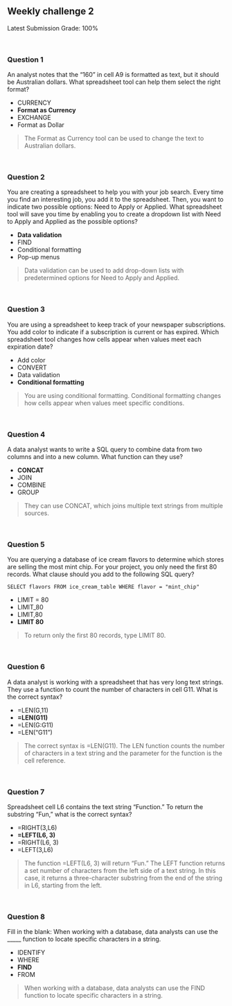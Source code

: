 ## Weekly challenge 2

Latest Submission Grade: 100%

&nbsp;

### Question 1

An analyst notes that the “160” in cell A9 is formatted as text, but it should be Australian dollars. What spreadsheet tool can help them select the right format?

* CURRENCY
* **Format as Currency**
* EXCHANGE
* Format as Dollar

> The Format as Currency tool can be used to change the text to Australian dollars.

&nbsp;

### Question 2

You are creating a spreadsheet to help you with your job search. Every time you find an interesting job, you add it to the spreadsheet. Then, you want to indicate two possible options: Need to Apply or Applied. What spreadsheet tool will save you time by enabling you to create a dropdown list with Need to Apply and Applied as the possible options?

* **Data validation**
* FIND
* Conditional formatting
* Pop-up menus

> Data validation can be used to add drop-down lists with predetermined options for Need to Apply and Applied.

&nbsp;

### Question 3

You are using a spreadsheet to keep track of your newspaper subscriptions. You add color to indicate if a subscription is current or has expired. Which spreadsheet tool changes how cells appear when values meet each expiration date?

* Add color
* CONVERT 
* Data validation
* **Conditional formatting**

> You are using conditional formatting. Conditional formatting changes how cells appear when values meet specific conditions.

&nbsp;

### Question 4

A data analyst wants to write a SQL query to combine data from two columns and into a new column. What function can they use?

* **CONCAT**
* JOIN
* COMBINE
* GROUP

> They can use CONCAT, which joins multiple text strings from multiple sources. 

&nbsp;

### Question 5

You are querying a database of ice cream flavors to determine which stores are selling the most mint chip. For your project, you only need the first 80 records. What clause should you add to the following SQL query?

```
SELECT flavors FROM ice_cream_table WHERE flavor = "mint_chip"
```

* LIMIT = 80
* LIMIT_80
* LIMIT,80
* **LIMIT 80**

> To return only the first 80 records, type LIMIT 80.

&nbsp;

### Question 6

A data analyst is working with a spreadsheet that has very long text strings. They use a function to count the number of characters in cell G11. What is the correct syntax?

* =LEN(G,11)
* **=LEN(G11)**
* =LEN(G:G11)
* =LEN(“G11”)

> The correct syntax is =LEN(G11). The LEN function counts the number of characters in a text string and the parameter for the function is the cell reference.

&nbsp;

### Question 7

Spreadsheet cell L6 contains the text string “Function.” To return the substring “Fun,” what is the correct syntax?

* =RIGHT(3,L6)
* **=LEFT(L6, 3)**
* =RIGHT(L6, 3)
* =LEFT(3,L6)

> The function =LEFT(L6, 3) will return “Fun.” The LEFT function returns a set number of characters from the left side of a text string. In this case, it returns a three-character substring from the end of the string in L6, starting from the left.

&nbsp;

### Question 8

Fill in the blank: When working with a database, data analysts can use the _____ function to locate specific characters in a string.

* IDENTIFY
* WHERE
* **FIND**
* FROM

> When working with a database, data analysts can use the FIND function to locate specific characters in a string.